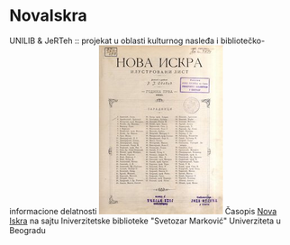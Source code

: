 # NovaIskra
UNILIB &amp; JeRTeh :: projekat u oblasti kulturnog nasleđa i bibliotečko-informacione delatnosti 
![Diagram](img/nova-iskra.jpg)
Časopis [Nova Iskra](https://pretraziva.rs/pregled/nova-iskra) na sajtu Iniverzitetske biblioteke "Svetozar Marković" Univerziteta u Beogradu
